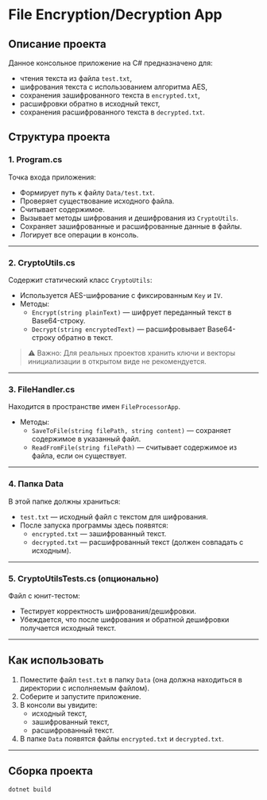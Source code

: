 # File Encryption/Decryption App

## Описание проекта
Данное консольное приложение на C# предназначено для:
- чтения текста из файла `test.txt`,
- шифрования текста с использованием алгоритма AES,
- сохранения зашифрованного текста в `encrypted.txt`,
- расшифровки обратно в исходный текст,
- сохранения расшифрованного текста в `decrypted.txt`.

## Структура проекта

### 1. **Program.cs**
Точка входа приложения:
- Формирует путь к файлу `Data/test.txt`.
- Проверяет существование исходного файла.
- Считывает содержимое.
- Вызывает методы шифрования и дешифрования из `CryptoUtils`.
- Сохраняет зашифрованные и расшифрованные данные в файлы.
- Логирует все операции в консоль.

---

### 2. **CryptoUtils.cs**
Содержит статический класс `CryptoUtils`:
- Используется AES-шифрование с фиксированным `Key` и `IV`.
- Методы:
  - `Encrypt(string plainText)` — шифрует переданный текст в Base64-строку.
  - `Decrypt(string encryptedText)` — расшифровывает Base64-строку обратно в текст.

> ⚠ Важно: Для реальных проектов хранить ключи и векторы инициализации в открытом виде не рекомендуется.

---

### 3. **FileHandler.cs**
Находится в пространстве имен `FileProcessorApp`.
- Методы:
  - `SaveToFile(string filePath, string content)` — сохраняет содержимое в указанный файл.
  - `ReadFromFile(string filePath)` — считывает содержимое из файла, если он существует.

---

### 4. **Папка Data**
В этой папке должны храниться:
- `test.txt` — исходный файл с текстом для шифрования.
- После запуска программы здесь появятся:
  - `encrypted.txt` — зашифрованный текст.
  - `decrypted.txt` — расшифрованный текст (должен совпадать с исходным).

---

### 5. **CryptoUtilsTests.cs (опционально)**
Файл с юнит-тестом:
- Тестирует корректность шифрования/дешифровки.
- Убеждается, что после шифрования и обратной дешифровки получается исходный текст.

---

## Как использовать

1. Поместите файл `test.txt` в папку `Data` (она должна находиться в директории с исполняемым файлом).
2. Соберите и запустите приложение.
3. В консоли вы увидите:
   - исходный текст,
   - зашифрованный текст,
   - расшифрованный текст.
4. В папке `Data` появятся файлы `encrypted.txt` и `decrypted.txt`.

---

## Сборка проекта
```bash
dotnet build
